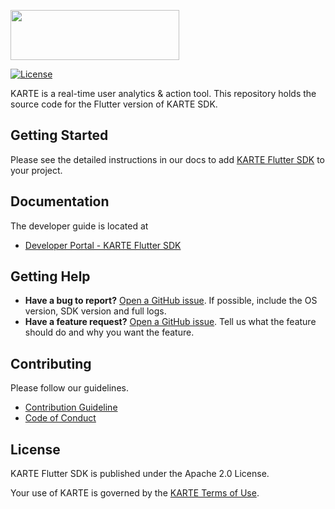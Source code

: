 <a href="https://karte.io"><img src="https://karte.io/assets/images/common/logo_black.svg" width="270" height="80"></img></a>


[![License](https://img.shields.io/badge/license-Apache%202-blue)](https://github.com/plaidev/karte-flutter/blob/master/LICENSE)

KARTE is a real-time user analytics & action tool.
This repository holds the source code for the Flutter version of KARTE SDK.

## Getting Started
Please see the detailed instructions in our docs to add [KARTE Flutter SDK](https://developers.karte.io/docs/flutter-sdk) to your project.

## Documentation
The developer guide is located at
- [Developer Portal - KARTE Flutter SDK](https://developers.karte.io/docs/flutter-sdk)

## Getting Help
- **Have a bug to report?**
  [Open a GitHub issue](https://github.com/plaidev/karte-flutter/issues/new). If possible, include the OS version, SDK version and full logs.
- **Have a feature request?**
  [Open a GitHub issue](https://github.com/plaidev/karte-flutter/issues/new). Tell us what the feature should do and why you want the feature.

## Contributing

Please follow our guidelines.
 - [Contribution Guideline](https://github.com/plaidev/karte-flutter/blob/master/CONTRIBUTING.md)
 - [Code of Conduct](https://github.com/plaidev/karte-flutter/blob/master/CODE_OF_CONDUCT.md)

## License
KARTE Flutter SDK is published under the Apache 2.0 License.

Your use of KARTE is governed by the [KARTE Terms of Use](https://karte.io/legal/terms-of-use-en.html).
